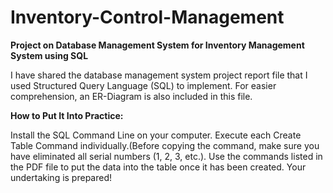 # Inventory-Control-Management

**Project on Database Management System for Inventory Management System using SQL**

I have shared the database management system project report file that I used Structured Query Language (SQL) to implement. For easier comprehension, an ER-Diagram is also included in this file.

**How to Put It Into Practice:**


Install the SQL Command Line on your computer. Execute each Create Table Command individually.(Before copying the command, make sure you have eliminated all serial numbers (1, 2, 3, etc.). Use the commands listed in the PDF file to put the data into the table once it has been created.
Your undertaking is prepared!
